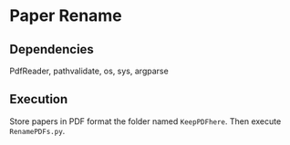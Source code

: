 # Paper Rename
## Dependencies
PdfReader, pathvalidate, os, sys, argparse
## Execution
Store papers in PDF format the folder named `KeepPDFhere`. Then execute `RenamePDFs.py`.
